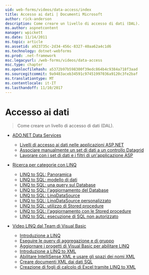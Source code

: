 ```yaml
---
uid: web-forms/videos/data-access/index
title: Accesso ai dati | Documenti Microsoft
author: rick-anderson
description: Come creare un livello di accesso di dati (DAL).
ms.author: aspnetcontent
manager: wpickett
ms.date: 11/14/2011
ms.topic: article
ms.assetid: a923735c-2d34-456c-8327-40aa62a4c1d6
ms.technology: dotnet-webforms
ms.prod: .net-framework
msc.legacyurl: /web-forms/videos/data-access
msc.type: chapter
ms.openlocfilehash: a5372b97b598300f39edc864b4c9384a718f3aad
ms.sourcegitcommit: 9a9483aceb34591c97451997036a9120c3fe2baf
ms.translationtype: MT
ms.contentlocale: it-IT
ms.lasthandoff: 11/10/2017
---
```

<a name="data-access"></a>Accesso ai dati
====================
> Come creare un livello di accesso di dati (DAL).


- [ADO.NET Data Services](adonet-data-services/index.md)

    - [Livelli di accesso ai dati nelle applicazioni ASP.NET](adonet-data-services/data-access-layers-in-aspnet-applications.md)
    - [Associare manualmente un set di dati a un controllo Datagrid](adonet-data-services/how-to-manually-bind-a-dataset-to-a-datagrid.md)
    - [Lavorare con i set di dati e i filtri di un'applicazione ASP](adonet-data-services/how-to-work-with-datasets-and-filters-from-an-asp-application.md)
- [Ricerca per categorie con LINQ](how-do-i-with-linq/index.md)

    - [LINQ to SQL: Panoramica](how-do-i-with-linq/how-do-i-linq-to-sql-overview.md)
    - [LINQ to SQL: modello di dati](how-do-i-with-linq/how-do-i-linq-to-sql-data-model.md)
    - [LINQ to SQL: una query sul Database](how-do-i-with-linq/how-do-i-linq-to-sql-querying-the-database.md)
    - [LINQ to SQL: l'aggiornamento del Database](how-do-i-with-linq/how-do-i-linq-to-sql-updating-the-database.md)
    - [LINQ to SQL: LinqDataSource](how-do-i-with-linq/how-do-i-linq-to-sql-linqdatasource.md)
    - [LINQ to SQL: LinqDataSource personalizzato](how-do-i-with-linq/how-do-i-linq-to-sql-custom-linqdatasource.md)
    - [LINQ to SQL: utilizzo di Stored procedure](how-do-i-with-linq/how-do-i-linq-to-sql-using-stored-procedures.md)
    - [LINQ to SQL: l'aggiornamento con le Stored procedure](how-do-i-with-linq/how-do-i-linq-to-sql-updating-with-stored-procedures.md)
    - [LINQ to SQL: esecuzione di SQL non autorizzato](how-do-i-with-linq/how-do-i-linq-to-sql-executing-arbitrary-sql.md)
- [Video LINQ dal Team di Visual Basic](linq-videos-from-the-vb-team/index.md)

    - [Introduzione a LINQ](linq-videos-from-the-vb-team/how-do-i-get-started-with-linq.md)
    - [Eseguire le query di aggregazione e di gruppo](linq-videos-from-the-vb-team/how-do-i-perform-group-and-aggregate-queries.md)
    - [Aggiornare i progetti di Visual Basic per abilitare LINQ](linq-videos-from-the-vb-team/how-do-i-upgrade-visual-basic-projects-to-enable-linq.md)
    - [Introduzione a LINQ to XML](linq-videos-from-the-vb-team/how-do-i-get-started-with-linq-to-xml.md)
    - [Abilitare IntelliSense XML e usare gli spazi dei nomi XML](linq-videos-from-the-vb-team/how-do-i-enable-xml-intellisense-and-use-xml-namespaces.md)
    - [Creare documenti XML dai dati SQL](linq-videos-from-the-vb-team/how-do-i-create-xml-documents-from-sql-data.md)
    - [Creazione di fogli di calcolo di Excel tramite LINQ to XML](linq-videos-from-the-vb-team/how-do-i-create-excel-spreadsheets-using-linq-to-xml.md)
